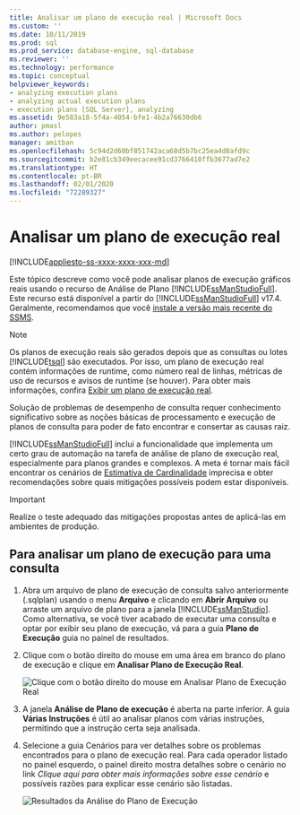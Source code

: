 ```yaml
---
title: Analisar um plano de execução real | Microsoft Docs
ms.custom: ''
ms.date: 10/11/2019
ms.prod: sql
ms.prod_service: database-engine, sql-database
ms.reviewer: ''
ms.technology: performance
ms.topic: conceptual
helpviewer_keywords:
- analyzing execution plans
- analyzing actual execution plans
- execution plans [SQL Server], analyzing
ms.assetid: 9e583a18-5f4a-4054-bfe1-4b2a76630db6
author: pmasl
ms.author: pelopes
manager: amitban
ms.openlocfilehash: 5c94d2d60bf851742aca68d5b7bc25ea4d8afd9c
ms.sourcegitcommit: b2e81cb349eecacee91cd3766410ffb3677ad7e2
ms.translationtype: HT
ms.contentlocale: pt-BR
ms.lasthandoff: 02/01/2020
ms.locfileid: "72289327"
---
```

# <a name="analyze-an-actual-execution-plan"></a>Analisar um plano de execução real

[!INCLUDE[appliesto-ss-xxxx-xxxx-xxx-md](../../includes/appliesto-ss-xxxx-xxxx-xxx-md.md)]

Este tópico descreve como você pode analisar planos de execução gráficos reais usando o recurso de Análise de Plano [!INCLUDE[ssManStudioFull](../../includes/ssmanstudiofull-md.md)]. Este recurso está disponível a partir do [!INCLUDE[ssManStudioFull](../../includes/ssmanstudiofull-md.md)] v17.4. Geralmente, recomendamos que você [instale a versão mais recente do SSMS](../../ssms/download-sql-server-management-studio-ssms.md).

> [!NOTE]
> Os planos de execução reais são gerados depois que as consultas ou lotes [!INCLUDE[tsql](../../includes/tsql-md.md)] são executados. Por isso, um plano de execução real contém informações de runtime, como número real de linhas, métricas de uso de recursos e avisos de runtime (se houver). Para obter mais informações, confira [Exibir um plano de execução real](../../relational-databases/performance/display-an-actual-execution-plan.md).
  
Solução de problemas de desempenho de consulta requer conhecimento significativo sobre as noções básicas de processamento e execução de planos de consulta para poder de fato encontrar e consertar as causas raiz.

[!INCLUDE[ssManStudioFull](../../includes/ssmanstudiofull-md.md)] inclui a funcionalidade que implementa um certo grau de automação na tarefa de análise de plano de execução real, especialmente para planos grandes e complexos. A meta é tornar mais fácil encontrar os cenários de [Estimativa de Cardinalidade](../../relational-databases/performance/cardinality-estimation-sql-server.md) imprecisa e obter recomendações sobre quais mitigações possíveis podem estar disponíveis.

> [!IMPORTANT]
> Realize o teste adequado das mitigações propostas antes de aplicá-las em ambientes de produção.
  
## <a name="to-analyze-an-execution-plan-for-a-query"></a>Para analisar um plano de execução para uma consulta  
  
1.  Abra um arquivo de plano de execução de consulta salvo anteriormente (.sqlplan) usando o menu **Arquivo** e clicando em **Abrir Arquivo** ou arraste um arquivo de plano para a janela [!INCLUDE[ssManStudio](../../includes/ssManStudio-md.md)]. Como alternativa, se você tiver acabado de executar uma consulta e optar por exibir seu plano de execução, vá para a guia **Plano de Execução** guia no painel de resultados. 

2.  Clique com o botão direito do mouse em uma área em branco do plano de execução e clique em **Analisar Plano de Execução Real**. 

    ![Clique com o botão direito do mouse em Analisar Plano de Execução Real](../../relational-databases/performance/media/plananalysismenuoption.png "Clique com o botão direito do mouse em Analisar Plano de Execução Real")   

3.  A janela **Análise de Plano de execução** é aberta na parte inferior. A guia **Várias Instruções** é útil ao analisar planos com várias instruções, permitindo que a instrução certa seja analisada.

4.  Selecione a guia Cenários para ver detalhes sobre os problemas encontrados para o plano de execução real. Para cada operador listado no painel esquerdo, o painel direito mostra detalhes sobre o cenário no link *Clique aqui para obter mais informações sobre esse cenário* e possíveis razões para explicar esse cenário são listadas.

    ![Resultados da Análise do Plano de Execução](../../relational-databases/performance/media/plananalysis-scenarios.png "Resultados da Análise do Plano de Execução") 
